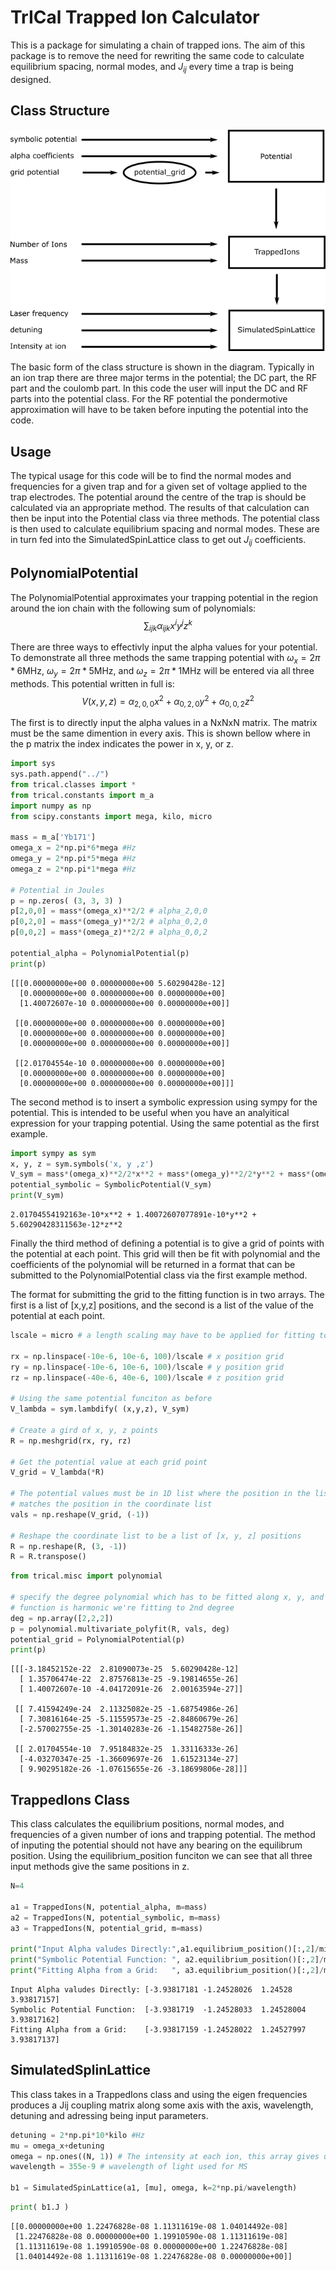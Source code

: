 
# TrICal Trapped Ion Calculator

This is a package for simulating a chain of trapped ions. The aim of this package is to remove the need for rewriting the same code to calculate equilibrium spacing, normal modes, and $J_{ij}$ every time a trap is being designed.

## Class Structure
![class structure](Example/class_structure.png)

The basic form of the class structure is shown in the diagram. Typically in an ion trap there are three major terms in the potential; the DC part, the RF part and the coulomb part. In this code the user will input the DC and RF parts into the potential class. For the RF potential the pondermotive approximation will have to be taken before inputing the potential into the code. 

## Usage

The typical usage for this code will be to find the normal modes and frequencies for a given trap and for a given set of voltage applied to the trap electrodes. The potential around the centre of the trap is should be calculated via an appropriate method. The results of that calculation can then be input into the Potential class via three methods. The potential class is then used to calculate equilibrium spacing and normal modes. These are in turn fed into the SimulatedSpinLattice class to get out $J_{ij}$ coefficients.

## PolynomialPotential

The PolynomialPotential approximates your trapping potential in the region around the ion chain with the following sum of polynomials:
$$
    \sum_{ijk} \alpha_{ijk}  x^iy^jz^k
$$


There are three ways to effectivly input the alpha values for your potential. To demonstrate all three methods the same trapping potential with $\omega_x = 2\pi*6$MHz, $\omega_y = 2\pi*5$MHz, and $\omega_z = 2\pi*1$MHz will be entered via all three methods. This potential written in full is:
$$
    V(x, y, z) = \alpha_{2,0,0}x^2 + \alpha_{0,2,0}y^2 + \alpha_{0,0,2}z^2
$$



The first is to directly input the alpha values in a NxNxN matrix. The matrix must be the same dimention in every axis. This is shown bellow where in the p matrix the index indicates the power in x, y, or z.


```python
import sys
sys.path.append("../")
from trical.classes import *
from trical.constants import m_a
import numpy as np
from scipy.constants import mega, kilo, micro

mass = m_a['Yb171']
omega_x = 2*np.pi*6*mega #Hz
omega_y = 2*np.pi*5*mega #Hz
omega_z = 2*np.pi*1*mega #Hz

# Potential in Joules
p = np.zeros( (3, 3, 3) )
p[2,0,0] = mass*(omega_x)**2/2 # alpha_2,0,0
p[0,2,0] = mass*(omega_y)**2/2 # alpha_0,2,0
p[0,0,2] = mass*(omega_z)**2/2 # alpha_0,0,2

potential_alpha = PolynomialPotential(p)
print(p)
```

    [[[0.00000000e+00 0.00000000e+00 5.60290428e-12]
      [0.00000000e+00 0.00000000e+00 0.00000000e+00]
      [1.40072607e-10 0.00000000e+00 0.00000000e+00]]
    
     [[0.00000000e+00 0.00000000e+00 0.00000000e+00]
      [0.00000000e+00 0.00000000e+00 0.00000000e+00]
      [0.00000000e+00 0.00000000e+00 0.00000000e+00]]
    
     [[2.01704554e-10 0.00000000e+00 0.00000000e+00]
      [0.00000000e+00 0.00000000e+00 0.00000000e+00]
      [0.00000000e+00 0.00000000e+00 0.00000000e+00]]]


The second method is to insert a symbolic expression using sympy for the potential. This is intended to be useful when you have an analyitical expression for your trapping potential. Using the same potential as the first example.


```python
import sympy as sym 
x, y, z = sym.symbols('x, y ,z')
V_sym = mass*(omega_x)**2/2*x**2 + mass*(omega_y)**2/2*y**2 + mass*(omega_z)**2/2*z**2
potential_symbolic = SymbolicPotential(V_sym)
print(V_sym)
```

    2.01704554192163e-10*x**2 + 1.40072607077891e-10*y**2 + 5.60290428311563e-12*z**2


Finally the third method of defining a potential is to give a grid of points with the potential at each point. This grid will then be fit with polynomial and the coefficients of the polynomial will be returned in a format that can be submitted to the PolynomialPotential class via the first example method.

The format for submitting the grid to the fitting function is in two arrays. The first is a list of \[x,y,z\] positions, and the second is a list of the value of the potential at each point.


```python
lscale = micro # a length scaling may have to be applied for fitting to converge

rx = np.linspace(-10e-6, 10e-6, 100)/lscale # x position grid
ry = np.linspace(-10e-6, 10e-6, 100)/lscale # y position grid
rz = np.linspace(-40e-6, 40e-6, 100)/lscale # z position grid

# Using the same potential funciton as before
V_lambda = sym.lambdify( (x,y,z), V_sym)

# Create a gird of x, y, z points
R = np.meshgrid(rx, ry, rz)

# Get the potential value at each grid point
V_grid = V_lambda(*R)

# The potential values must be in 1D list where the position in the list
# matches the position in the coordinate list
vals = np.reshape(V_grid, (-1))

# Reshape the coordinate list to be a list of [x, y, z] positions
R = np.reshape(R, (3, -1))
R = R.transpose()
```


```python
from trical.misc import polynomial

# specify the degree polynomial which has to be fitted along x, y, and z. In this case since we know the
# function is harmonic we're fitting to 2nd degree
deg = np.array([2,2,2])
p = polynomial.multivariate_polyfit(R, vals, deg)
potential_grid = PolynomialPotential(p)
print(p)
```

    [[[-3.18452152e-22  2.81090073e-25  5.60290428e-12]
      [ 1.35706474e-22  2.87576813e-25 -9.19814655e-26]
      [ 1.40072607e-10 -4.04172091e-26  2.00163594e-27]]
    
     [[ 7.41594249e-24  2.11325082e-25 -1.68754986e-26]
      [ 7.30816164e-25 -5.11559573e-25 -2.84860679e-26]
      [-2.57002755e-25 -1.30140283e-26 -1.15482758e-26]]
    
     [[ 2.01704554e-10  7.95184832e-25  1.33116333e-26]
      [-4.03270347e-25 -1.36609697e-26  1.61523134e-27]
      [ 9.90295182e-26 -1.07615655e-26 -3.18699806e-28]]]


## TrappedIons Class

This class calculates the equilibrium positions, normal modes, and frequencies of a given number of ions and trapping potential. The method of inputing the potential should not have any bearing on the equilibrum position. Using the equilibrium_position funciton we can see that all three input methods give the same positions in z.


```python
N=4

a1 = TrappedIons(N, potential_alpha, m=mass)
a2 = TrappedIons(N, potential_symbolic, m=mass)
a3 = TrappedIons(N, potential_grid, m=mass)

print("Input Alpha valudes Directly:",a1.equilibrium_position()[:,2]/micro)
print("Symbolic Potential Function: ", a2.equilibrium_position()[:,2]/micro)
print("Fitting Alpha from a Grid:   ", a3.equilibrium_position()[:,2]/micro)

```

    Input Alpha valudes Directly: [-3.93817181 -1.24528026  1.24528     3.93817157]
    Symbolic Potential Function:  [-3.9381719  -1.24528033  1.24528004  3.93817162]
    Fitting Alpha from a Grid:    [-3.93817159 -1.24528022  1.24527997  3.93817137]


## SimulatedSplinLattice 

This class takes in a TrappedIons class and using the eigen frequencies produces a Jij coupling matrix along some axis with the axis, wavelength, detuning and adressing being input parameters.



```python
detuning = 2*np.pi*10*kilo #Hz
mu = omega_x+detuning 
omega = np.ones((N, 1)) # The intensity at each ion, this array gives uniform intensity across each ion
wavelength = 355e-9 # wavelength of light used for MS

b1 = SimulatedSpinLattice(a1, [mu], omega, k=2*np.pi/wavelength)
```


```python
print( b1.J )
```

    [[0.00000000e+00 1.22476828e-08 1.11311619e-08 1.04014492e-08]
     [1.22476828e-08 0.00000000e+00 1.19910590e-08 1.11311619e-08]
     [1.11311619e-08 1.19910590e-08 0.00000000e+00 1.22476828e-08]
     [1.04014492e-08 1.11311619e-08 1.22476828e-08 0.00000000e+00]]





















